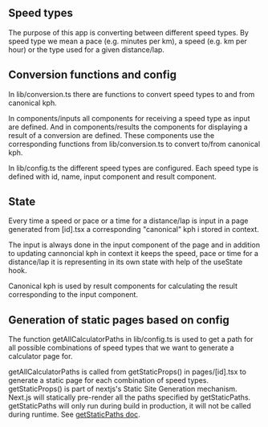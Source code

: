 ## Speed types

The purpose of this app is converting between different speed types. By 
speed type we mean a pace (e.g. minutes per km), a speed (e.g. km per hour) or the type used for a given distance/lap.

## Conversion functions and config

In lib/conversion.ts there are functions to convert speed types to and from canonical kph.

In components/inputs all components for receiving a speed type as input are defined. And in components/results the components for displaying a result of a conversion are defined. These components use the corresponding functions from lib/conversion.ts to convert to/from canonical kph.

In lib/config.ts the different speed types are configured. Each speed type is defined with id, name, input component and result component.

## State

Every time a speed or pace or a time for a distance/lap is input in a page generated from [id].tsx a corresponding "canonical" kph i stored in context.

The input is always done in the input component of the page and in addition to updating cannoncial kph in context it keeps the speed, pace or time for a distance/lap it is representing in its own state with help of the useState hook.

Canonical kph is used by result components for calculating the result corresponding to the input component.

## Generation of static pages based on config

The function getAllCalculatorPaths in lib/config.ts is used to get a path for all possible combinations of speed types that we want to 
generate a calculator page for.

getAllCalculatorPaths is called from getStaticProps() in pages/[id].tsx to generate a static page for each combination of speed types. getStaticProps() is part of nextjs's Static Site Generation mechanism. 
Next.js will statically pre-render all the paths specified by getStaticPaths. getStaticPaths will only run during build in production, it will not be called during runtime. See [getStaticPaths doc](https://nextjs.org/docs/basic-features/data-fetching/get-static-paths).

